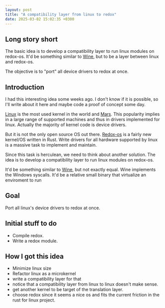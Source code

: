 ```yaml
---
layout: post
title: "A compatibility layer from linux to redox"
date: 2025-03-02 15:02:35 +0300 
---
```


## Long story short

The basic idea is to develop a compatibility layer to run linux modules on redox-os.
It'd be something similar to [Wine](https://www.winehq.org/), but to be a layer between linux and redox-os.

The objective is to "port" all device drivers to redox at once.

## Introduction

I had this interesting idea some weeks ago.
I don't know if it is possible, so 
I'll write about it here and maybe code a proof of concept some day.

[Linux](https://en.wikipedia.org/wiki/Linux) is the most used kernel in the world and [Mars](https://www.fosslinux.com/45797/linux-lands-on-mars-a-victory-for-open-source.htm).
This popularity implies in a large range of supported machines and thus in drivers implemented for linux.
Actually the majority of kernel code is device drivers.

But it is not the only open source OS out there.
[Redox-os](https://www.redox-os.org/) is a fairly new kernel/OS written in Rust.
Write drivers for all hardware supported by linux is a massive task to implement and maintain.

Since this task is herculean, we need to think about another solution.
The idea is to develop a compatibility layer to run linux modules on redox-os.

It'd be something similar to [Wine](https://www.winehq.org/), but not exactly equal.
Wine implements the Windows syscalls.
It'd be a relative small binary that virtualize an enviroment to run 

## Goal

Port all linux's device drivers to redox at once.

## Initial stuff to do

* Compile redox.
* Write a redox module.

## How I got this idea

* Minimize linux size
* Refactor linux as a microkernel
* write a compatibility layer for that
* notice that a compatibility layer from linux to linux doesn't make sense.
* get another kernel to be target of the translation layer.
* choose redox since it seems a nice os and fits the current friction in the rust for linux project.

